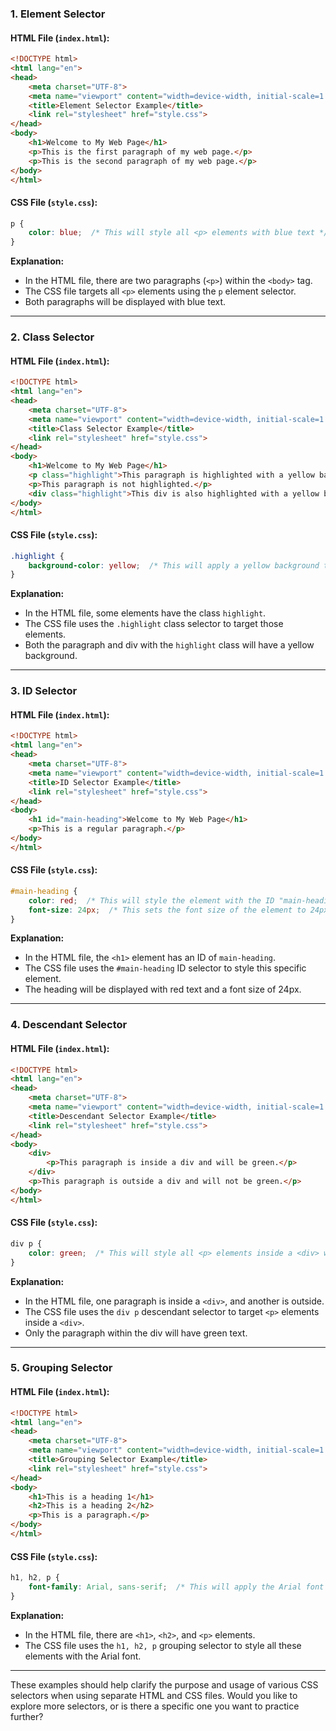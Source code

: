 ### **1. Element Selector**

#### **HTML File (`index.html`):**

```html
<!DOCTYPE html>
<html lang="en">
<head>
    <meta charset="UTF-8">
    <meta name="viewport" content="width=device-width, initial-scale=1.0">
    <title>Element Selector Example</title>
    <link rel="stylesheet" href="style.css">
</head>
<body>
    <h1>Welcome to My Web Page</h1>
    <p>This is the first paragraph of my web page.</p>
    <p>This is the second paragraph of my web page.</p>
</body>
</html>
```

#### **CSS File (`style.css`):**

```css
p {
    color: blue;  /* This will style all <p> elements with blue text */
}
```

**Explanation:**
- In the HTML file, there are two paragraphs (`<p>`) within the `<body>` tag.
- The CSS file targets all `<p>` elements using the `p` element selector.
- Both paragraphs will be displayed with blue text.

---

### **2. Class Selector**

#### **HTML File (`index.html`):**

```html
<!DOCTYPE html>
<html lang="en">
<head>
    <meta charset="UTF-8">
    <meta name="viewport" content="width=device-width, initial-scale=1.0">
    <title>Class Selector Example</title>
    <link rel="stylesheet" href="style.css">
</head>
<body>
    <h1>Welcome to My Web Page</h1>
    <p class="highlight">This paragraph is highlighted with a yellow background.</p>
    <p>This paragraph is not highlighted.</p>
    <div class="highlight">This div is also highlighted with a yellow background.</div>
</body>
</html>
```

#### **CSS File (`style.css`):**

```css
.highlight {
    background-color: yellow;  /* This will apply a yellow background to elements with the "highlight" class */
}
```

**Explanation:**
- In the HTML file, some elements have the class `highlight`.
- The CSS file uses the `.highlight` class selector to target those elements.
- Both the paragraph and div with the `highlight` class will have a yellow background.

---

### **3. ID Selector**

#### **HTML File (`index.html`):**

```html
<!DOCTYPE html>
<html lang="en">
<head>
    <meta charset="UTF-8">
    <meta name="viewport" content="width=device-width, initial-scale=1.0">
    <title>ID Selector Example</title>
    <link rel="stylesheet" href="style.css">
</head>
<body>
    <h1 id="main-heading">Welcome to My Web Page</h1>
    <p>This is a regular paragraph.</p>
</body>
</html>
```

#### **CSS File (`style.css`):**

```css
#main-heading {
    color: red;  /* This will style the element with the ID "main-heading" with red text */
    font-size: 24px;  /* This sets the font size of the element to 24px */
}
```

**Explanation:**
- In the HTML file, the `<h1>` element has an ID of `main-heading`.
- The CSS file uses the `#main-heading` ID selector to style this specific element.
- The heading will be displayed with red text and a font size of 24px.

---

### **4. Descendant Selector**

#### **HTML File (`index.html`):**

```html
<!DOCTYPE html>
<html lang="en">
<head>
    <meta charset="UTF-8">
    <meta name="viewport" content="width=device-width, initial-scale=1.0">
    <title>Descendant Selector Example</title>
    <link rel="stylesheet" href="style.css">
</head>
<body>
    <div>
        <p>This paragraph is inside a div and will be green.</p>
    </div>
    <p>This paragraph is outside a div and will not be green.</p>
</body>
</html>
```

#### **CSS File (`style.css`):**

```css
div p {
    color: green;  /* This will style all <p> elements inside a <div> with green text */
}
```

**Explanation:**
- In the HTML file, one paragraph is inside a `<div>`, and another is outside.
- The CSS file uses the `div p` descendant selector to target `<p>` elements inside a `<div>`.
- Only the paragraph within the div will have green text.

---

### **5. Grouping Selector**

#### **HTML File (`index.html`):**

```html
<!DOCTYPE html>
<html lang="en">
<head>
    <meta charset="UTF-8">
    <meta name="viewport" content="width=device-width, initial-scale=1.0">
    <title>Grouping Selector Example</title>
    <link rel="stylesheet" href="style.css">
</head>
<body>
    <h1>This is a heading 1</h1>
    <h2>This is a heading 2</h2>
    <p>This is a paragraph.</p>
</body>
</html>
```

#### **CSS File (`style.css`):**

```css
h1, h2, p {
    font-family: Arial, sans-serif;  /* This will apply the Arial font to all <h1>, <h2>, and <p> elements */
}
```

**Explanation:**
- In the HTML file, there are `<h1>`, `<h2>`, and `<p>` elements.
- The CSS file uses the `h1, h2, p` grouping selector to style all these elements with the Arial font.

---

These examples should help clarify the purpose and usage of various CSS selectors when using separate HTML and CSS files. Would you like to explore more selectors, or is there a specific one you want to practice further?
